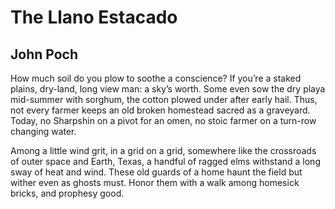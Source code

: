 # The Llano Estacado
## John Poch
How much soil do you plow to soothe a conscience?
If you’re a staked plains, dry-land, long view man:
a sky’s worth. Some even sow the dry playa
mid-summer with sorghum, the cotton plowed under
after early hail. Thus, not every farmer keeps
an old broken homestead sacred as a graveyard.
Today, no Sharpshin on a pivot for an omen,
no stoic farmer on a turn-row changing water.

Among a little wind grit, in a grid on a grid, somewhere
like the crossroads of outer space and Earth, Texas,
a handful of ragged elms withstand a long sway
of heat and wind. These old guards of a home haunt
the field but wither even as ghosts must. Honor them
with a walk among homesick bricks, and prophesy good.